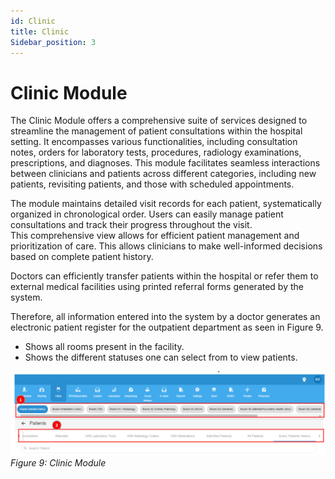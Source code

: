 ```yaml
---
id: Clinic
title: Clinic
Sidebar_position: 3
---
```


# Clinic Module

The Clinic Module offers a comprehensive suite of services designed to streamline the management of patient consultations within the hospital setting. It encompasses various functionalities, including consultation notes, orders for laboratory tests, procedures, radiology examinations, prescriptions, and diagnoses. This module facilitates seamless interactions between clinicians and patients across different categories, including new patients, revisiting patients, and those with scheduled appointments.

The module maintains detailed visit records for each patient, systematically organized in chronological order. Users can easily manage patient consultations and track their progress throughout the visit.  
This comprehensive view allows for efficient patient management and prioritization of care. This allows clinicians to make well-informed decisions based on complete patient history.

Doctors can efficiently transfer patients within the hospital or refer them to external medical facilities using printed referral forms generated by the system.  

Therefore, all information entered into the system by a doctor generates an electronic patient register for the outpatient department as seen in Figure 9.  

- Shows all rooms present in the facility.  
- Shows the different statuses one can select from to view patients.

![alt text](<../../static/img/Clinic Module.PNG>)
*Figure 9: Clinic Module*
